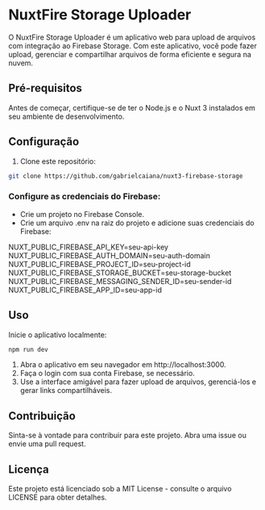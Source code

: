# NuxtFire Storage Uploader

O NuxtFire Storage Uploader é um aplicativo web para upload de arquivos com integração ao Firebase Storage. Com este aplicativo, você pode fazer upload, gerenciar e compartilhar arquivos de forma eficiente e segura na nuvem.

## Pré-requisitos

Antes de começar, certifique-se de ter o Node.js e o Nuxt 3 instalados em seu ambiente de desenvolvimento.

## Configuração

1. Clone este repositório:

```bash
git clone https://github.com/gabrielcaiana/nuxt3-firebase-storage
```


### Configure as credenciais do Firebase:
- Crie um projeto no Firebase Console.
- Crie um arquivo .env na raiz do projeto e adicione suas credenciais do Firebase:

NUXT_PUBLIC_FIREBASE_API_KEY=seu-api-key
NUXT_PUBLIC_FIREBASE_AUTH_DOMAIN=seu-auth-domain
NUXT_PUBLIC_FIREBASE_PROJECT_ID=seu-project-id
NUXT_PUBLIC_FIREBASE_STORAGE_BUCKET=seu-storage-bucket
NUXT_PUBLIC_FIREBASE_MESSAGING_SENDER_ID=seu-sender-id
NUXT_PUBLIC_FIREBASE_APP_ID=seu-app-id

## Uso
Inicie o aplicativo localmente:

```bash
npm run dev
```

1. Abra o aplicativo em seu navegador em http://localhost:3000.
2. Faça o login com sua conta Firebase, se necessário.
3. Use a interface amigável para fazer upload de arquivos, gerenciá-los e gerar links compartilháveis.

## Contribuição

Sinta-se à vontade para contribuir para este projeto. Abra uma issue ou envie uma pull request.

## Licença

Este projeto está licenciado sob a MIT License - consulte o arquivo LICENSE para obter detalhes.
